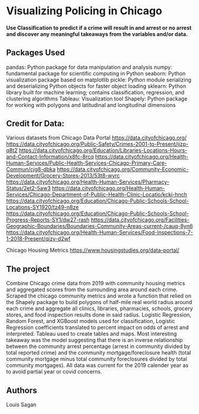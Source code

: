 # Visualizing Policing in Chicago

#### Use Classification to predict if a crime will result in and arrest or no arrest and discover any meaningful takeaways from the variables and/or data.

##  Packages Used

pandas: Python package for data manipulation and analysis
numpy: fundamental package for scientific computing in Python
seaborn: Python visualization package based on matplotlib
pickle: Python module serializing and deserializing Python objects for faster object loading
sklearn: Python library built for machine learning; contains classification, regression, and clustering algorithms
Tableau: Visualization tool
Shapely: Python package for working with polygons and latitudinal and longitudinal dimensions

## Credit for Data:
Various datasets from Chicago Data Portal https://data.cityofchicago.org/
https://data.cityofchicago.org/Public-Safety/Crimes-2001-to-Present/ijzp-q8t2
https://data.cityofchicago.org/Education/Libraries-Locations-Hours-and-Contact-Information/x8fc-8rcq
https://data.cityofchicago.org/Health-Human-Services/Public-Health-Services-Chicago-Primary-Care-Commun/cjg8-dbka
https://data.cityofchicago.org/Community-Economic-Development/Grocery-Stores-2013/53t8-wyrc
https://data.cityofchicago.org/Health-Human-Services/Pharmacy-Status/2et2-5aw3
https://data.cityofchicago.org/Health-Human-Services/Chicago-Department-of-Public-Health-Clinic-Locatio/kcki-hnch
https://data.cityofchicago.org/Education/Chicago-Public-Schools-School-Locations-SY1920/tz49-n8ze
https://data.cityofchicago.org/Education/Chicago-Public-Schools-School-Progress-Reports-SY1/dw27-rash
https://data.cityofchicago.org/Facilities-Geographic-Boundaries/Boundaries-Community-Areas-current-/cauq-8yn6
https://data.cityofchicago.org/Health-Human-Services/Food-Inspections-7-1-2018-Present/qizy-d2wf

Chicago Housing Metrics https://www.housingstudies.org/data-portal/


##  The project

Combine Chicago crime data from 2019 with community housing metrics and aggregated scores from the surrounding area around each crime. Scraped the chicago community metrics and wrote a function that relied on the Shapely package to build polygons of half-mile real world radius around each crime and aggregate all clinics, libraries, pharmacies, schools, grocery stores, and food inspection results done in said radius. Logistic Regression, Random Forest, and XGBoost models used for classification, Logistic Regression coefficients translated to percent impact on odds of arrest and interpreted. Tableau used to create tables and maps. Most interesting takeaway was the model suggesting that there is an inverse relationship between the community arrest percentage (arrest in community divided by total reported crime) and the community mortgage/foreclosure health (total community mortgage minus total community foreclosures divided by total community mortgages). All data was current for the 2019 calender year as to avoid partial year or covid concerns.

## Authors

Louis Sagan
